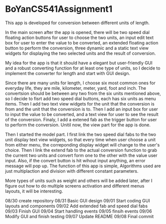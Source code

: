 # BoYanCS541Assignment1

This app is developed for conversion between different units of length.

In the main screen after the app is opened, there will be two speed dial floating action buttons for user to choose the two units, an input edit text box for user to enter the value to be converted, an extended floating action button to perform the conversion, three dynamic and a static text view widgets for displaying the two selected units and the result of conversion.

My idea for the app is that it should have a elegant but user-friendly GUI and a robust converting function for at least one type of units, so I decide to implement the converter for length and start with GUI design.

Since there are many units for length, I choose six most common ones for everyday life, they are mile, kilometer, meter, yard,
foot and inch.
The convertsion should be between any two from the six units mentioned above, so I decide to fisrt add two speed dial buttons, each has six units as menu items.
Then I add two text view widgets for the unit that the conversion is from and the unit that the conversion is to.
Then I add an input box for user to input the value to be converted, and a text view for user to see the result of the conversion.
Finaly, I add a extened fab as the trigger button for user to perform the conversion.
Unitil now, the view part for the app is done.

Then I started the model part.
I first link the two speed dial fabs to the two unit display text view widgets, so that every time when user choose a unit from either menu, the correponding display widget will change to the user's choice.
Then I link the extend fab to the actual conversion function to grab the current two units and convert form one to the other with the value user input.
Also, if the convert button is hit wihout input anything, an error message will pop up.
The function of this app is simple, Algorithms used are just multiplaction and division with different constant parameters.

More types of units such as weight and others will be added later, after I figure out how to do multiple screens activation and different menus layouts, it will be interesting.

08/30
create repository
08/31
Basic GUI design
09/01
Start coding GUI layouts and components
09/02
Add extended fab and speed dial fabs
09/03
Finish GUI
09/04
Start handling events
09/05
finsih events
09/06
Modify GUI and finish testing
09/07
Update README
09/08
Final commit
